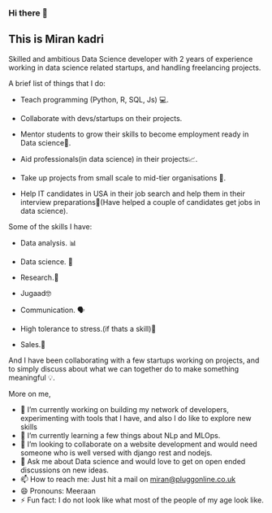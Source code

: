 ### Hi there 👋
## This is Miran kadri
Skilled and ambitious Data Science developer with 2 years of experience working in data science related startups, and handling freelancing projects.

A brief list of things that I do:

- Teach programming (Python, R, SQL, Js) 💻.
- Collaborate with devs/startups on their projects.

- Mentor students to grow their skills to become employment ready in Data science💫.

- Aid professionals(in data science) in their projects📈.

- Take up projects from small scale to mid-tier organisations 🏢. 

- Help IT candidates in USA in their job search and help them in their interview preparations💼(Have helped a couple of candidates get jobs in data science).

Some of the skills I have: 

- Data analysis. 📊

- Data science. 🔬

- Research.🔎

- Jugaad🤓

- Communication. 🗣️

- High tolerance to stress.(if thats a skill)🗿

- Sales.💼


And I have been collaborating with a few startups working on projects, and to simply discuss about what we can together do to make something meaningful 💡.

More on me,

- 🔭 I’m currently working on building my network of developers, experimenting with tools that I have, and also I do like to explore new skills
- 🌱 I’m currently learning a few things about NLp and MLOps.
- 👯 I’m looking to collaborate on a website development and would need someone who is well versed with django rest and nodejs.
- 💬 Ask me about Data science and would love to get on open ended discussions on new ideas.
- 📫 How to reach me: Just hit a mail on miran@pluggonline.co.uk
- 😄 Pronouns: Meeraan
- ⚡ Fun fact: I do not look like what most of the people of my age look like.
